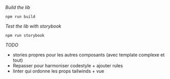 *Build the lib*

`npm run build`

*Test the lib with storybook*

`npm run storybook`


*TODO*

- stories propres pour les autres composants (avec template complexe et tout)
- Repasser pour harmoniser codestyle + ajouter rules
- linter qui ordonne les props tailwinds + vue
